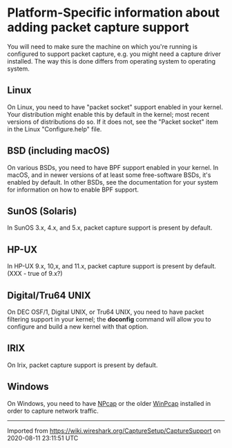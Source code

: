 # Platform-Specific information about adding packet capture support

You will need to make sure the machine on which you're running is configured to support packet capture, e.g. you might need a capture driver installed. The way this is done differs from operating system to operating system.

## Linux

On Linux, you need to have "packet socket" support enabled in your kernel. Your distribution might enable this by default in the kernel; most recent versions of distributions do so. If it does not, see the "Packet socket" item in the Linux "Configure.help" file.

## BSD (including macOS)

On various BSDs, you need to have BPF support enabled in your kernel. In macOS, and in newer versions of at least some free-software BSDs, it's enabled by default. In other BSDs, see the documentation for your system for information on how to enable BPF support.

## SunOS (Solaris)

In SunOS 3.x, 4.x, and 5.x, packet capture support is present by default.

## HP-UX

In HP-UX 9.x, 10,x, and 11.x, packet capture support is present by default. (XXX - true of 9.x?)

## Digital/Tru64 UNIX

On DEC OSF/1, Digital UNIX, or Tru64 UNIX, you need to have packet filtering support in your kernel; the **doconfig** command will allow you to configure and build a new kernel with that option.

## IRIX

On Irix, packet capture support is present by default.

## Windows

On Windows, you need to have [NPcap](/NPcap) or the older [WinPcap](/WinPcap) installed in order to capture network traffic.

---

Imported from https://wiki.wireshark.org/CaptureSetup/CaptureSupport on 2020-08-11 23:11:51 UTC
